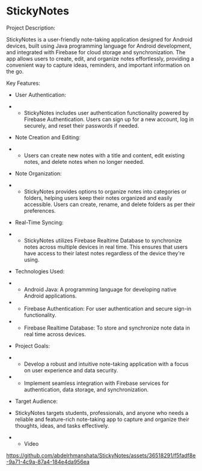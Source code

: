 # StickyNotes

Project Description:

StickyNotes is a user-friendly note-taking application designed for Android devices, built using Java programming language for Android development, and integrated with Firebase for cloud storage and synchronization. The app allows users to create, edit, and organize notes effortlessly, providing a convenient way to capture ideas, reminders, and important information on the go.

Key Features:
* User Authentication: 
* - StickyNotes includes user authentication functionality powered by Firebase Authentication. Users can sign up for a new account, log in securely, and reset their passwords if needed.
* Note Creation and Editing:
* - Users can create new notes with a title and content, edit existing notes, and delete notes when no longer needed. 
* Note Organization:
* - StickyNotes provides options to organize notes into categories or folders, helping users keep their notes organized and easily accessible. Users can create, rename, and delete folders as per their preferences.

* Real-Time Syncing: 
* - StickyNotes utilizes Firebase Realtime Database to synchronize notes across multiple devices in real time. This ensures that users have access to their latest notes regardless of the device they're using.

* Technologies Used:
* - Android Java: A programming language for developing native Android applications.
* - Firebase Authentication: For user authentication and secure sign-in functionality.
* - Firebase Realtime Database: To store and synchronize note data in real time across devices.

* Project Goals:
* - Develop a robust and intuitive note-taking application with a focus on user experience and data security.
* - Implement seamless integration with Firebase services for authentication, data storage, and synchronization.

* Target Audience:
 - StickyNotes targets students, professionals, and anyone who needs a reliable and feature-rich note-taking app to capture and organize their thoughts, ideas, and tasks effectively.



* - Video
    
https://github.com/abdelrhmanshata/StickyNotes/assets/36518291/f5fadf8e-9a71-4c9a-87a4-184e4da956ea

